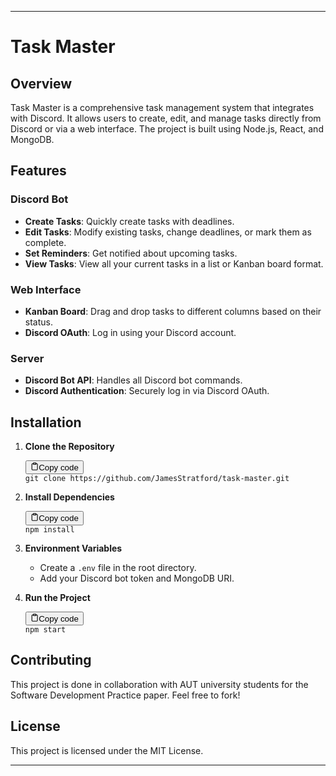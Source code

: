 <div class="markdown prose w-full break-words dark:prose-invert dark">
    <hr>
    <h1>Task Master</h1>
    <h2>Overview</h2>
    <p>Task Master is a comprehensive task management system that integrates with Discord. It allows users to create,
        edit, and manage tasks directly from Discord or via a web interface. The project is built using Node.js, React,
        and MongoDB.</p>
    <h2>Features</h2>
    <h3>Discord Bot</h3>
    <ul>
        <li><strong>Create Tasks</strong>: Quickly create tasks with deadlines.</li>
        <li><strong>Edit Tasks</strong>: Modify existing tasks, change deadlines, or mark them as complete.</li>
        <li><strong>Set Reminders</strong>: Get notified about upcoming tasks.</li>
        <li><strong>View Tasks</strong>: View all your current tasks in a list or Kanban board format.</li>
    </ul>
    <h3>Web Interface</h3>
    <ul>
        <li><strong>Kanban Board</strong>: Drag and drop tasks to different columns based on their status.</li>
        <li><strong>Discord OAuth</strong>: Log in using your Discord account.</li>
    </ul>
    <h3>Server</h3>
    <ul>
        <li><strong>Discord Bot API</strong>: Handles all Discord bot commands.</li>
        <li><strong>Discord Authentication</strong>: Securely log in via Discord OAuth.</li>
    </ul>
    <h2>Installation</h2>
    <ol>
        <li>
            <p><strong>Clone the Repository</strong></p>
            <pre><div class="bg-black rounded-md mb-4"><div class="flex items-center relative text-gray-200 bg-gray-800 gizmo:dark:bg-token-surface-primary px-4 py-2 text-xs font-sans justify-between rounded-t-md"><button class="flex ml-auto gizmo:ml-0 gap-2 items-center"><svg stroke="currentColor" fill="none" stroke-width="2" viewBox="0 0 24 24" stroke-linecap="round" stroke-linejoin="round" class="icon-sm" height="1em" width="1em" xmlns="http://www.w3.org/2000/svg"><path d="M16 4h2a2 2 0 0 1 2 2v14a2 2 0 0 1-2 2H6a2 2 0 0 1-2-2V6a2 2 0 0 1 2-2h2"></path><rect x="8" y="2" width="8" height="4" rx="1" ry="1"></rect></svg>Copy code</button></div><div class="p-4 overflow-y-auto"><code class="!whitespace-pre hljs language-bash">git <span class="hljs-built_in">clone</span> https://github.com/JamesStratford/task-master.git
</code></div></div></pre>
        </li>
        <li>
            <p><strong>Install Dependencies</strong></p>
            <pre><div class="bg-black rounded-md mb-4"><div class="flex items-center relative text-gray-200 bg-gray-800 gizmo:dark:bg-token-surface-primary px-4 py-2 text-xs font-sans justify-between rounded-t-md"><button class="flex ml-auto gizmo:ml-0 gap-2 items-center"><svg stroke="currentColor" fill="none" stroke-width="2" viewBox="0 0 24 24" stroke-linecap="round" stroke-linejoin="round" class="icon-sm" height="1em" width="1em" xmlns="http://www.w3.org/2000/svg"><path d="M16 4h2a2 2 0 0 1 2 2v14a2 2 0 0 1-2 2H6a2 2 0 0 1-2-2V6a2 2 0 0 1 2-2h2"></path><rect x="8" y="2" width="8" height="4" rx="1" ry="1"></rect></svg>Copy code</button></div><div class="p-4 overflow-y-auto"><code class="!whitespace-pre hljs">npm install
</code></div></div></pre>
        </li>
        <li>
            <p><strong>Environment Variables</strong></p>
            <ul>
                <li>Create a <code>.env</code> file in the root directory.</li>
                <li>Add your Discord bot token and MongoDB URI.</li>
            </ul>
        </li>
        <li>
            <p><strong>Run the Project</strong></p>
            <pre><div class="bg-black rounded-md mb-4"><div class="flex items-center relative text-gray-200 bg-gray-800 gizmo:dark:bg-token-surface-primary px-4 py-2 text-xs font-sans justify-between rounded-t-md"><button class="flex ml-auto gizmo:ml-0 gap-2 items-center"><svg stroke="currentColor" fill="none" stroke-width="2" viewBox="0 0 24 24" stroke-linecap="round" stroke-linejoin="round" class="icon-sm" height="1em" width="1em" xmlns="http://www.w3.org/2000/svg"><path d="M16 4h2a2 2 0 0 1 2 2v14a2 2 0 0 1-2 2H6a2 2 0 0 1-2-2V6a2 2 0 0 1 2-2h2"></path><rect x="8" y="2" width="8" height="4" rx="1" ry="1"></rect></svg>Copy code</button></div><div class="p-4 overflow-y-auto"><code class="!whitespace-pre hljs language-sql">npm <span class="hljs-keyword">start</span>
</code></div></div></pre>
        </li>
    </ol>
    <h2>Contributing</h2>
    <p>This project is done in collaboration with AUT university students for the Software Development Practice paper. Feel free to fork!</p>
    <h2>License</h2>
    <p>This project is licensed under the MIT License.</p>
    <hr>
</div>